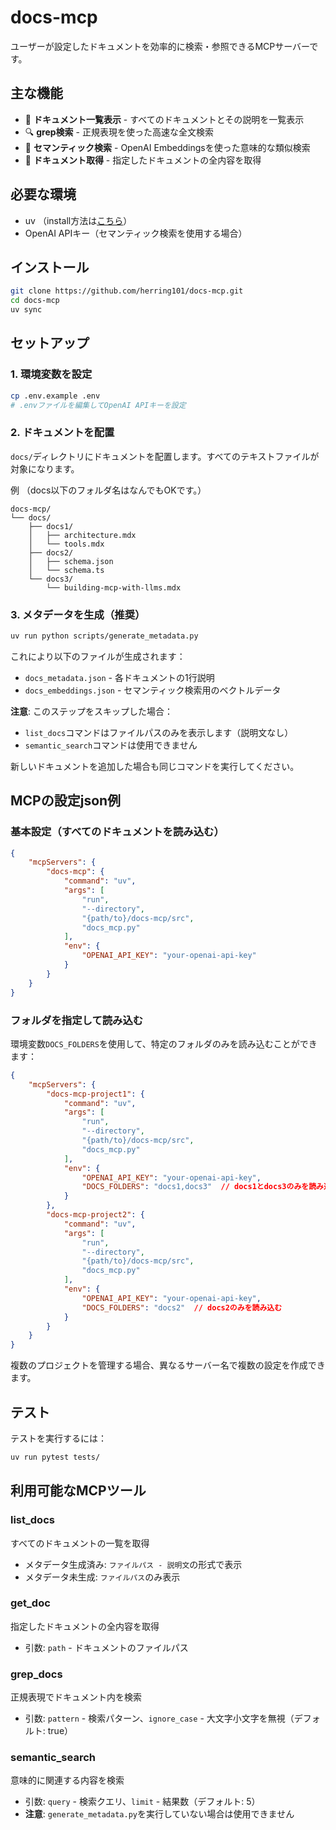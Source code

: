 # docs-mcp

ユーザーが設定したドキュメントを効率的に検索・参照できるMCPサーバーです。

## 主な機能

- 📄 **ドキュメント一覧表示** - すべてのドキュメントとその説明を一覧表示
- 🔍 **grep検索** - 正規表現を使った高速な全文検索
- 🧠 **セマンティック検索** - OpenAI Embeddingsを使った意味的な類似検索
- 📝 **ドキュメント取得** - 指定したドキュメントの全内容を取得

## 必要な環境

- uv （install方法は[こちら](https://docs.astral.sh/uv/getting-started/installation/)）
- OpenAI APIキー（セマンティック検索を使用する場合）

## インストール

```bash
git clone https://github.com/herring101/docs-mcp.git
cd docs-mcp
uv sync
```

## セットアップ

### 1. 環境変数を設定

```bash
cp .env.example .env
# .envファイルを編集してOpenAI APIキーを設定
```

### 2. ドキュメントを配置

`docs/`ディレクトリにドキュメントを配置します。すべてのテキストファイルが対象になります。

例 （docs以下のフォルダ名はなんでもOKです。）
```
docs-mcp/
└── docs/
    ├── docs1/
    │   ├── architecture.mdx
    │   └── tools.mdx
    ├── docs2/
    │   ├── schema.json
    │   └── schema.ts
    └── docs3/
        └── building-mcp-with-llms.mdx
```

### 3. メタデータを生成（推奨）

```bash
uv run python scripts/generate_metadata.py
```

これにより以下のファイルが生成されます：
- `docs_metadata.json` - 各ドキュメントの1行説明
- `docs_embeddings.json` - セマンティック検索用のベクトルデータ

**注意**: このステップをスキップした場合：
- `list_docs`コマンドはファイルパスのみを表示します（説明文なし）
- `semantic_search`コマンドは使用できません

新しいドキュメントを追加した場合も同じコマンドを実行してください。

## MCPの設定json例

### 基本設定（すべてのドキュメントを読み込む）

```json
{
    "mcpServers": {
        "docs-mcp": {
            "command": "uv",
            "args": [
                "run",
                "--directory",
                "{path/to}/docs-mcp/src",
                "docs_mcp.py"
            ],
            "env": {
                "OPENAI_API_KEY": "your-openai-api-key"
            }
        }
    }
}
```

### フォルダを指定して読み込む

環境変数`DOCS_FOLDERS`を使用して、特定のフォルダのみを読み込むことができます：

```json
{
    "mcpServers": {
        "docs-mcp-project1": {
            "command": "uv",
            "args": [
                "run",
                "--directory",
                "{path/to}/docs-mcp/src",
                "docs_mcp.py"
            ],
            "env": {
                "OPENAI_API_KEY": "your-openai-api-key",
                "DOCS_FOLDERS": "docs1,docs3"  // docs1とdocs3のみを読み込む
            }
        },
        "docs-mcp-project2": {
            "command": "uv",
            "args": [
                "run",
                "--directory",
                "{path/to}/docs-mcp/src",
                "docs_mcp.py"
            ],
            "env": {
                "OPENAI_API_KEY": "your-openai-api-key",
                "DOCS_FOLDERS": "docs2"  // docs2のみを読み込む
            }
        }
    }
}
```

複数のプロジェクトを管理する場合、異なるサーバー名で複数の設定を作成できます。

## テスト

テストを実行するには：

```bash
uv run pytest tests/
```

## 利用可能なMCPツール

### list_docs
すべてのドキュメントの一覧を取得
- メタデータ生成済み: `ファイルパス - 説明文`の形式で表示
- メタデータ未生成: `ファイルパス`のみ表示

### get_doc
指定したドキュメントの全内容を取得
- 引数: `path` - ドキュメントのファイルパス

### grep_docs
正規表現でドキュメント内を検索
- 引数: `pattern` - 検索パターン、`ignore_case` - 大文字小文字を無視（デフォルト: true）

### semantic_search
意味的に関連する内容を検索
- 引数: `query` - 検索クエリ、`limit` - 結果数（デフォルト: 5）
- **注意**: `generate_metadata.py`を実行していない場合は使用できません
